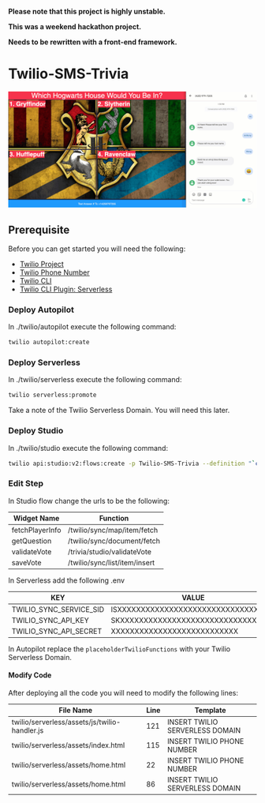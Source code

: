 **Please note that this project is highly unstable.**

**This was a weekend hackathon project.**

**Needs to be rewritten with a front-end framework.**

# Twilio-SMS-Trivia

![](./assets/demo.gif)

## Prerequisite

Before you can get started you will need the following:
- [Twilio Project](https://www.twilio.com/try-twilio)
- [Twilio Phone Number](https://support.twilio.com/hc/en-us/articles/223135247-How-to-Search-for-and-Buy-a-Twilio-Phone-Number-from-Console)
- [Twilio CLI](https://github.com/twilio/twilio-cli)
- [Twilio CLI Plugin: Serverless](https://github.com/twilio-labs/plugin-serverless)

### Deploy Autopilot

In ./twilio/autopilot execute the following command:

```sh
twilio autopilot:create
```

### Deploy Serverless

In ./twilio/serverless execute the following command:

```sh
twilio serverless:promote
```

Take a note of the Twilio Serverless Domain. You will need this later.

### Deploy Studio

In ./twilio/studio execute the following command:

```sh
twilio api:studio:v2:flows:create -p Twilio-SMS-Trivia --definition "`cat Trivia-Flow.json`" --friendly-name Trivia-Flow --status draft
```

### Edit Step

In Studio flow change the urls to be the following:

| Widget Name     | Function                      |
|-----------------|-------------------------------|
| fetchPlayerInfo | /twilio/sync/map/item/fetch   |
| getQuestion     | /twilio/sync/document/fetch   |
| validateVote    | /trivia/studio/validateVote   |
| saveVote        | /twilio/sync/list/item/insert |

In Serverless add the following .env

| KEY                     	| VALUE                               	|
|-------------------------	|-------------------------------------	|
| TWILIO_SYNC_SERVICE_SID 	| ISXXXXXXXXXXXXXXXXXXXXXXXXXXXXXXXXX 	|
| TWILIO_SYNC_API_KEY     	| SKXXXXXXXXXXXXXXXXXXXXXXXXXXXXXXXXX 	|
| TWILIO_SYNC_API_SECRET  	| XXXXXXXXXXXXXXXXXXXXXXXXXXX         	|

In Autopilot replace the `placeholderTwilioFunctions` with your Twilio Serverless Domain.

#### Modify Code

After deploying all the code you will need to modify the following lines:

| File Name                                     | Line | Template                        |
|-----------------------------------------------|------|---------------------------------|
| twilio/serverless/assets/js/twilio-handler.js | 121  | INSERT TWILIO SERVERLESS DOMAIN |
| twilio/serverless/assets/index.html           | 115  | INSERT TWILIO PHONE NUMBER      |
| twilio/serverless/assets/home.html            | 22   | INSERT TWILIO PHONE NUMBER      |
| twilio/serverless/assets/home.html            | 86   | INSERT TWILIO SERVERLESS DOMAIN |